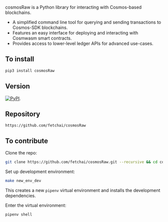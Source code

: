 cosmosRaw is a Python library for interacting with Cosmos-based blockchains.

* A simplified command line tool for querying and sending transactions to Cosmos-SDK blockchains. 
* Features an easy interface for deploying and interacting with Cosmwasm smart contracts.
* Provides access to lower-level ledger APIs for advanced use-cases. 

## To install

``` bash
pip3 install cosmosRaw
```

## Version

<a href="https://img.shields.io/pypi/v/cosmosRaw" target="_blank"><img alt="PyPI" src="https://img.shields.io/pypi/v/cosmosRaw" /></a>.

## Repository

```
https://github.com/fetchai/cosmosRaw
```

## To contribute

Clone the repo:

``` bash
git clone https://github.com/fetchai/cosmosRaw.git --recursive && cd cosmosRaw
```

Set up development environment:

``` bash
make new_env_dev
```

This creates a new `pipenv` virtual environment and installs the development dependencies.

Enter the virtual environment: 

``` bash
pipenv shell
```
     
